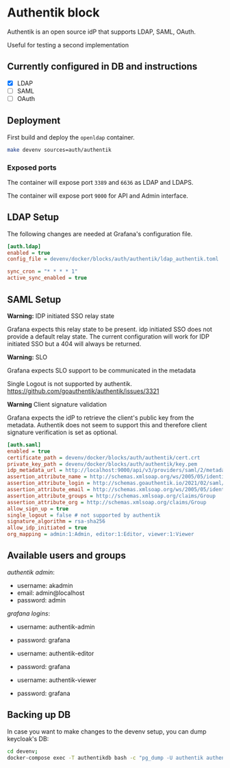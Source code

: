 # Authentik block

Authentik is an open source idP that supports LDAP, SAML, OAuth.

Useful for testing a second implementation

## Currently configured in DB and instructions

- [x] LDAP
- [ ] SAML
- [ ] OAuth

## Deployment

First build and deploy the `openldap` container.

```bash
make devenv sources=auth/authentik
```

### Exposed ports

The container will expose port `3389` and `6636` as LDAP and LDAPS.

The container will expose port `9000` for API and Admin interface.


## LDAP Setup

The following changes are needed at Grafana's configuration file.

```ini
[auth.ldap]
enabled = true
config_file = devenv/docker/blocks/auth/authentik/ldap_authentik.toml

sync_cron = "* * * * 1"
active_sync_enabled = true
```

## SAML Setup

**Warning:** IDP initiated SSO relay state

Grafana expects this relay state to be present. 
idp initiated SSO does not provide a default relay state.
The current configuration will work for IDP initiated SSO but a 404 will always be returned.

**Warning:** SLO

Grafana expects SLO support to be communicated in the metadata

Single Logout is not supported by authentik.
https://github.com/goauthentik/authentik/issues/3321 

**Warning** Client signature validation

Grafana expects the idP to retrieve the client's public key from the metadata.
Authentik does not seem to support this and therefore client signature verification is set
as optional.

```ini
[auth.saml]
enabled = true
certificate_path = devenv/docker/blocks/auth/authentik/cert.crt
private_key_path = devenv/docker/blocks/auth/authentik/key.pem
idp_metadata_url = http://localhost:9000/api/v3/providers/saml/2/metadata/?download
assertion_attribute_name = http://schemas.xmlsoap.org/ws/2005/05/identity/claims/name
assertion_attribute_login = http://schemas.goauthentik.io/2021/02/saml/username
assertion_attribute_email = http://schemas.xmlsoap.org/ws/2005/05/identity/claims/emailaddress
assertion_attribute_groups = http://schemas.xmlsoap.org/claims/Group
assertion_attribute_org = http://schemas.xmlsoap.org/claims/Group
allow_sign_up = true
single_logout = false # not supported by authentik
signature_algorithm = rsa-sha256
allow_idp_initiated = true
org_mapping = admin:1:Admin, editor:1:Editor, viewer:1:Viewer
```


## Available users and groups

*authentik admin*: 

- username: akadmin
- email: admin@localhost
- password: admin

*grafana logins*:

- username: authentik-admin
- password: grafana

- username: authentik-editor
- password: grafana

- username: authentik-viewer
- password: grafana

## Backing up DB

In case you want to make changes to the devenv setup, you can dump keycloak's DB:

```bash
cd devenv;
docker-compose exec -T authentikdb bash -c "pg_dump -U authentik authentik" > docker/blocks/auth/authentik/cloak.sql
```